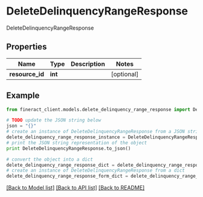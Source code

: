 # DeleteDelinquencyRangeResponse

DeleteDelinquencyRangeResponse

## Properties

Name | Type | Description | Notes
------------ | ------------- | ------------- | -------------
**resource_id** | **int** |  | [optional] 

## Example

```python
from fineract_client.models.delete_delinquency_range_response import DeleteDelinquencyRangeResponse

# TODO update the JSON string below
json = "{}"
# create an instance of DeleteDelinquencyRangeResponse from a JSON string
delete_delinquency_range_response_instance = DeleteDelinquencyRangeResponse.from_json(json)
# print the JSON string representation of the object
print DeleteDelinquencyRangeResponse.to_json()

# convert the object into a dict
delete_delinquency_range_response_dict = delete_delinquency_range_response_instance.to_dict()
# create an instance of DeleteDelinquencyRangeResponse from a dict
delete_delinquency_range_response_form_dict = delete_delinquency_range_response.from_dict(delete_delinquency_range_response_dict)
```
[[Back to Model list]](../README.md#documentation-for-models) [[Back to API list]](../README.md#documentation-for-api-endpoints) [[Back to README]](../README.md)


